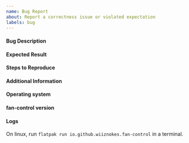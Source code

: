 ```yaml
---
name: Bug Report
about: Report a correctness issue or violated expectation
labels: bug
---
```


#### Bug Description

#### Expected Result

#### Steps to Reproduce

#### Additional Information

#### Operating system

#### fan-control version

#### Logs

On linux, run `flatpak run io.github.wiiznokes.fan-control` in a terminal.
